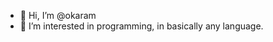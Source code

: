 - 👋 Hi, I’m @okaram
- 👀 I’m interested in programming, in basically any language.

<!---
okaram/okaram is a ✨ special ✨ repository because its `README.md` (this file) appears on your GitHub profile.
You can click the Preview link to take a look at your changes.
--->

